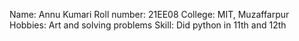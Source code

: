 Name: Annu Kumari
Roll number: 21EE08
College: MIT, Muzaffarpur
Hobbies: Art and solving problems
Skill: Did python in 11th and 12th 
